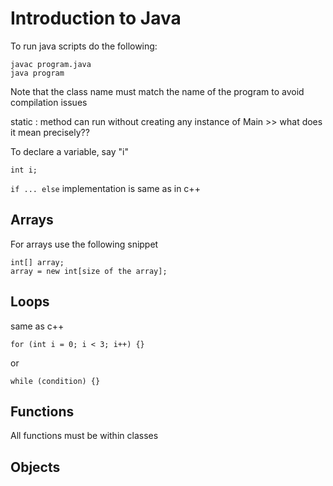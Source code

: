 # Introduction to Java

To run java scripts do the following: 

```
javac program.java
java program

```

Note that the class name must match the name of the program to avoid compilation issues

static : method can run without creating any instance of Main >> what does it mean precisely??

To declare a variable, say "i"

```
int i;
```

```if ... else``` implementation is same as in c++

## Arrays

For arrays use the following snippet

```
int[] array;
array = new int[size of the array];
```

## Loops 

same as c++

```
for (int i = 0; i < 3; i++) {}
```

or 


```
while (condition) {}
```

## Functions

All functions must be within classes 

## Objects


##